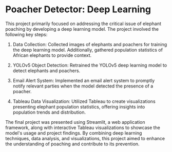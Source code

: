 # Poacher Detector: Deep Learning

This project primarily focused on addressing the critical issue of elephant poaching by developing a deep learning model. The project involved the following key steps:

1. Data Collection:
      Collected images of elephants and poachers for training the deep learning model. Additionally, gathered population statistics of African elephants to provide context.

3. YOLOv5 Object Detection:
      Retrained the YOLOv5 deep learning model to detect elephants and poachers.

4. Email Alert System:
      Implemented an email alert system to promptly notify relevant parties when the model detected the presence of a poacher.

6. Tableau Data Visualization:
      Utilized Tableau to create visualizations presenting elephant population statistics, offering insights into population trends and distribution.

The final project was presented using Streamlit, a web application framework, along with interactive Tableau visualizations to showcase the model's usage and project findings.
By combining deep learning techniques, data analysis, and visualizations, this project aimed to enhance the understanding of poaching and contribute to its prevention.
